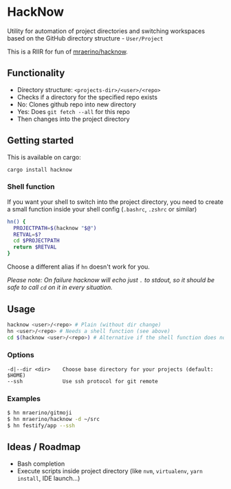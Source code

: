 # HackNow

Utility for automation of project directories and switching workspaces based on the GitHub directory structure - `User/Project`

This is a RIIR for fun of [mraerino/hacknow](https://github.com/mraerino/hacknow).

## Functionality

- Directory structure: `<projects-dir>/<user>/<repo>`
- Checks if a directory for the specified repo exists
- No: Clones github repo into new directory
- Yes: Does `git fetch --all` for this repo
- Then changes into the project directory

## Getting started

This is available on cargo:

`cargo install hacknow`

### Shell function

If you want your shell to switch into the project directory, you need to create a small function inside your shell config (`.bashrc`, `.zshrc` or similar)

```sh
hn() {
  PROJECTPATH=$(hacknow "$@")
  RETVAL=$?
  cd $PROJECTPATH
  return $RETVAL
}
```

Choose a different alias if `hn` doesn't work for you.

*Please note: On failure hacknow will echo just `.` to stdout, so it should be safe to call `cd` on it in every situation.*

## Usage

```sh
hacknow <user>/<repo> # Plain (without dir change)
hn <user>/<repo> # Needs a shell function (see above)
cd $(hacknow <user>/<repo>) # Alternative if the shell function does not work for you
```

### Options

```
-d|--dir <dir>    Choose base directory for your projects (default: $HOME)
--ssh             Use ssh protocol for git remote
```

### Examples

```sh
$ hn mraerino/gitmoji
$ hn mraerino/hacknow -d ~/src
$ hn festify/app --ssh
```

## Ideas / Roadmap

- Bash completion
- Execute scripts inside project directory (like `nvm`, `virtualenv`, `yarn install`, IDE launch...)